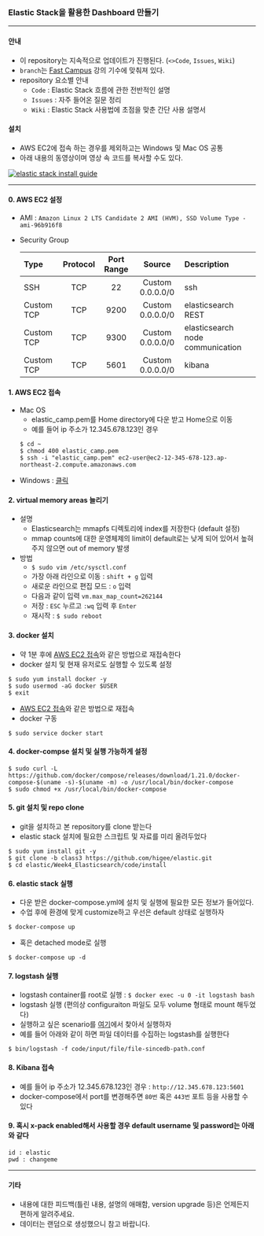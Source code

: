 ### Elastic Stack을 활용한 Dashboard 만들기
---

#### 안내

* 이 repository는 지속적으로 업데이트가 진행된다. (`<>Code`, `Issues`, `Wiki`)
* `branch`는 [Fast Campus](http://www.fastcampus.co.kr/data_camp_dsbd/) 강의 기수에 맞춰져 있다.
* repository 요소별 안내
    * `Code` : Elastic Stack 흐름에 관한 전반적인 설명
    * `Issues` : 자주 들어온 질문 정리
    * `Wiki` : Elastic Stack 사용법에 초점을 맞춘 간단 사용 설명서

#### 설치

* AWS EC2에 접속 하는 경우를 제외하고는 Windows 및 Mac OS 공통
* 아래 내용의 동영상이며 영상 속 코드를 복사할 수도 있다. 

[![elastic stack install guide](https://asciinema.org/a/176392.png)](https://asciinema.org/a/176392)

----

#### 0. AWS EC2 설정
* AMI : `Amazon Linux 2 LTS Candidate 2 AMI (HVM), SSD Volume Type - ami-96b916f8`
* Security Group
   
    | Type        | Protocol           | Port Range  | Source | Description
    | :------------- |:-------------:| :-----:| :----: | :---|
    | SSH      | TCP | 22 | Custom 0.0.0.0/0 | ssh
    | Custom TCP      | TCP | 9200 | Custom 0.0.0.0/0 | elasticsearch REST
    | Custom TCP      | TCP | 9300 | Custom 0.0.0.0/0 | elasticsearch node communication
    | Custom TCP      | TCP | 5601 | Custom 0.0.0.0/0 | kibana

<a name='ec2'></a>
#### 1. AWS EC2 접속

* Mac OS
    * elastic_camp.pem를 Home directory에 다운 받고 Home으로 이동
    * 예를 들어 ip 주소가 12.345.678.123인 경우
    ```
    $ cd ~
    $ chmod 400 elastic_camp.pem
    $ ssh -i "elastic_camp.pem" ec2-user@ec2-12-345-678-123.ap-northeast-2.compute.amazonaws.com
    ```
* Windows : [클릭](https://github.com/higee/elastic/wiki/AWS-EC2-Instance-%EC%83%9D%EC%84%B1-%EB%B0%8F-%EC%A0%91%EC%86%8D#connect-windows)

#### 2. virtual memory areas 늘리기
* 설명
    * Elasticsearch는 mmapfs 디렉토리에 index를 저장한다 (default 설정)
    * mmap counts에 대한 운영체제의 limit이 default로는 낮게 되어 있어서 높혀주지 않으면 out of memory 발생    
* 방법
    * `$ sudo vim /etc/sysctl.conf`
    * 가장 아래 라인으로 이동 : `shift + g` 입력
    * 새로운 라인으로 편집 모드 : `o` 입력
    * 다음과 같이 입력 `vm.max_map_count=262144`
    * 저장 : `ESC` 누르고 `:wq` 입력 후 `Enter`
    * 재시작 : `$ sudo reboot`

#### 3. docker 설치
* 약 1분 후에 [AWS EC2 접속](#ec2)와 같은 방법으로 재접속한다
* docker 설치 및 현재 유저로도 실행할 수 있도록 설정
```
$ sudo yum install docker -y
$ sudo usermod -aG docker $USER
$ exit
```
* [AWS EC2 접속](#ec2)와 같은 방법으로 재접속
* docker 구동

```$ sudo service docker start```

#### 4. docker-compse 설치 및 실행 가능하게 설정
```
$ sudo curl -L https://github.com/docker/compose/releases/download/1.21.0/docker-compose-$(uname -s)-$(uname -m) -o /usr/local/bin/docker-compose
$ sudo chmod +x /usr/local/bin/docker-compose
```

<a name='git'></a>
#### 5. git 설치 및 repo clone
* git을 설치하고 본 repository를 clone 받는다
* elastic stack 설치에 필요한 스크립트 및 자료를 미리 올려두었다

```
$ sudo yum install git -y
$ git clone -b class3 https://github.com/higee/elastic.git
$ cd elastic/Week4_Elasticsearch/code/install
```

#### 6. elastic stack 실행
* 다운 받은 docker-compose.yml에 설치 및 실행에 필요한 모든 정보가 들어있다.
* 수업 후에 환경에 맞게 customize하고 우선은 default 상태로 실행하자

```
$ docker-compose up 
```

* 혹은 detached mode로 실행
```
$ docker-compose up -d
```

#### 7. logstash 실행
* logstash container를 root로 실행 : `$ docker exec -u 0 -it logstash bash`
* logstash 실행 (편의상 configuraiton 파일도 모두 volume 형태로 mount 해두었다)
* 실행하고 싶은 scenario를 [여기](https://github.com/higee/elastic/blob/class3/Week5_Logstash/code/logstash.md)에서 찾아서 실행하자
* 예를 들어 아래와 같이 하면 파일 데이터를 수집하는 logstash를 실행한다 
```
$ bin/logstash -f code/input/file/file-sincedb-path.conf
```

#### 8. Kibana 접속
* 예를 들어 ip 주소가 12.345.678.123인 경우 : `http://12.345.678.123:5601`
* docker-compose에서 port를 변경해주면 `80번` 혹은 `443번` 포트 등을 사용할 수 있다

#### 9. 혹시 x-pack enabled해서 사용할 경우 default username 및 password는 아래와 같다
```
id : elastic
pwd : changeme
```
---

#### 기타

* 내용에 대한 피드백(틀린 내용, 설명의 애매함, version upgrade 등)은 언제든지 편하게 알려주세요.
* 데이터는 랜덤으로 생성했으니 참고 바랍니다.
